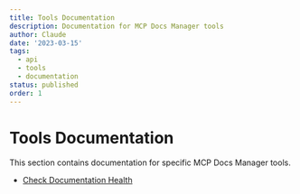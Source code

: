 ```yaml
---
title: Tools Documentation
description: Documentation for MCP Docs Manager tools
author: Claude
date: '2023-03-15'
tags:
  - api
  - tools
  - documentation
status: published
order: 1
---
```


# Tools Documentation

This section contains documentation for specific MCP Docs Manager tools.

- [Check Documentation Health](check-documentation-health.md)
